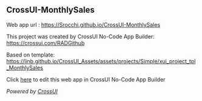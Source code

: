 ## CrossUI-MonthlySales
Web app url : https://Srocchi.github.io/CrossUI-MonthlySales

This project was created by CrossUI No-Code App Builder: https://crossui.com/RADGithub

Based on template: https://linb.github.io/CrossUI_Assets/assets/projects/Simple/xui_project_tpl_MonthlySales

Click [here](https://crossui.com/RADGithub/#!from=github&owner=Srocchi&repo=CrossUI-MonthlySales) to edit this web app in CrossUI No-Code App Builder

<i>Powered by [CrossUI](https://crossui.com)</i>
